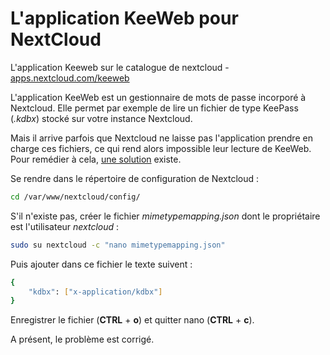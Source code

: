 # L'application KeeWeb pour NextCloud

L'application Keeweb sur le catalogue de nextcloud - [apps.nextcloud.com/keeweb](https://apps.nextcloud.com/apps/keeweb)

L'application KeeWeb est un gestionnaire de mots de passe incorporé à Nextcloud. Elle permet par exemple de lire un fichier de type KeePass (*.kdbx*) stocké sur votre instance Nextcloud.

Mais il arrive parfois que Nextcloud ne laisse pas l'application prendre en charge ces fichiers, ce qui rend alors impossible leur lecture de KeeWeb. Pour remédier à cela,
[une solution](https://github.com/jhass/nextcloud-keeweb/issues/34) existe.

Se rendre dans le répertoire de configuration de Nextcloud :

```bash
cd /var/www/nextcloud/config/
```

S'il n'existe pas, créer le fichier *mimetypemapping.json* dont le propriétaire est l'utilisateur *nextcloud* :

```bash
sudo su nextcloud -c "nano mimetypemapping.json"
```

Puis ajouter dans ce fichier le texte suivent :

```bash
{
    "kdbx": ["x-application/kdbx"]
}
```

Enregistrer le fichier (**CTRL** + **o**) et quitter nano (**CTRL** + **c**).

A présent, le problème est corrigé.
